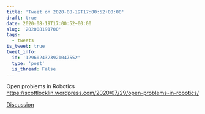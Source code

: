 ```yaml
---
title: 'Tweet on 2020-08-19T17:00:52+00:00'
draft: true
date: 2020-08-19T17:00:52+00:00
slug: '202008191700'
tags:
  - tweets
is_tweet: true
tweet_info:
  id: '1296024323921047552'
  type: 'post'
  is_thread: False
---
```




Open problems in Robotics
<https://scottlocklin.wordpress.com/2020/07/29/open-problems-in-robotics/>

[Discussion](https://x.com/sytelus/status/1296024323921047552)
